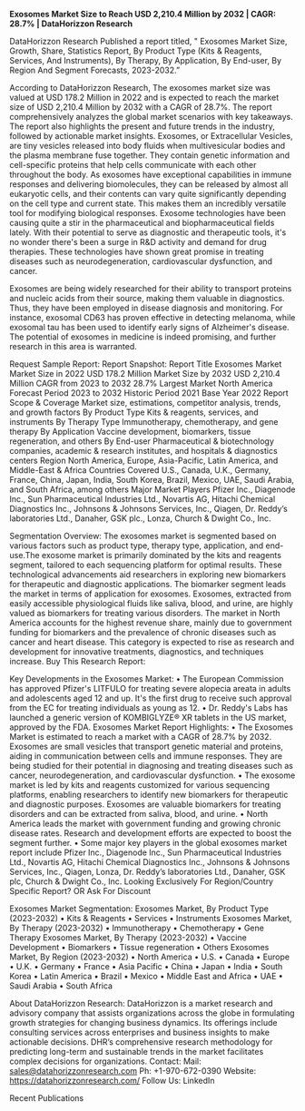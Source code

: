**Exosomes Market Size to Reach USD 2,210.4 Million by 2032 | CAGR: 28.7% | DataHorizzon Research**

DataHorizzon Research Published a report titled, " Exosomes Market Size, Growth, Share, Statistics Report, By Product Type (Kits & Reagents, Services, And Instruments), By Therapy, By Application, By End-user, By Region And Segment Forecasts, 2023-2032.”

According to DataHorizzon Research, The exosomes market size was valued at USD 178.2 Million in 2022 and is expected to reach the market size of USD 2,210.4 Million by 2032 with a CAGR of 28.7%.  The report comprehensively analyzes the global market scenarios with key takeaways. The report also highlights the present and future trends in the industry, followed by actionable market insights.
Exosomes, or Extracellular Vesicles, are tiny vesicles released into body fluids when multivesicular bodies and the plasma membrane fuse together. They contain genetic information and cell-specific proteins that help cells communicate with each other throughout the body.
As exosomes have exceptional capabilities in immune responses and delivering biomolecules, they can be released by almost all eukaryotic cells, and their contents can vary quite significantly depending on the cell type and current state. This makes them an incredibly versatile tool for modifying biological responses. Exosome technologies have been causing quite a stir in the pharmaceutical and biopharmaceutical fields lately. With their potential to serve as diagnostic and therapeutic tools, it's no wonder there's been a surge in R&D activity and demand for drug therapies. These technologies have shown great promise in treating diseases such as neurodegeneration, cardiovascular dysfunction, and cancer.

Exosomes are being widely researched for their ability to transport proteins and nucleic acids from their source, making them valuable in diagnostics. Thus, they have been employed in disease diagnosis and monitoring. For instance, exosomal CD63 has proven effective in detecting melanoma, while exosomal tau has been used to identify early signs of Alzheimer's disease. The potential of exosomes in medicine is indeed promising, and further research in this area is warranted.

Request Sample Report:
Report Snapshot:
Report Title	Exosomes Market
Market Size in 2022	USD 178.2 Million
Market Size by 2032	USD 2,210.4 Million
CAGR from 2023 to 2032	28.7%
Largest Market	North America
Forecast Period	2023 to 2032
Historic Period	2021
Base Year	2022
Report Scope & Coverage	Market size, estimations, competitor analysis, trends, and growth factors
By Product Type 	Kits & reagents, services, and instruments
By Therapy Type	Immunotherapy, chemotherapy, and gene therapy
By Application 	Vaccine development, biomarkers, tissue regeneration, and others
By End-user	Pharmaceutical & biotechnology companies, academic & research institutes, and hospitals & diagnostics centers 
Region	North America, Europe, Asia-Pacific, Latin America, and Middle-East & Africa
Countries Covered	U.S., Canada, U.K., Germany, France, China, Japan, India, South Korea, Brazil, Mexico, UAE, Saudi Arabia, and South Africa, among others
Major Market Players	Pfizer Inc., Diagenode Inc., Sun Pharmaceutical Industries Ltd., Novartis AG, Hitachi Chemical Diagnostics Inc., Johnsons & Johnsons Services, Inc., Qiagen,  Dr. Reddy’s laboratories Ltd., Danaher, GSK plc., Lonza, Church & Dwight Co., Inc.

Segmentation Overview:
The exosomes market is segmented based on various factors such as product type, therapy type, application, and end-use.The exosome market is primarily dominated by the kits and reagents segment, tailored to each sequencing platform for optimal results. These technological advancements aid researchers in exploring new biomarkers for therapeutic and diagnostic applications.
The biomarker segment leads the market in terms of application for exosomes. Exosomes, extracted from easily accessible physiological fluids like saliva, blood, and urine, are highly valued as biomarkers for treating various disorders.
The market in North America accounts for the highest revenue share, mainly due to government funding for biomarkers and the prevalence of chronic diseases such as cancer and heart disease. This category is expected to rise as research and development for innovative treatments, diagnostics, and techniques increase.
Buy This Research Report:

Key Developments in the Exosomes Market:
•	The European Commission has approved Pfizer's LITFULO for treating severe alopecia areata in adults and adolescents aged 12 and up. It's the first drug to receive such approval from the EC for treating individuals as young as 12. 
•	Dr. Reddy's Labs has launched a generic version of KOMBIGLYZE® XR tablets in the US market, approved by the FDA.
Exosomes Market Report Highlights:
•	The Exosomes Market is estimated to reach a market with a CAGR of 28.7% by 2032. Exosomes are small vesicles that transport genetic material and proteins, aiding in communication between cells and immune responses. They are being studied for their potential in diagnosing and treating diseases such as cancer, neurodegeneration, and cardiovascular dysfunction. 
•	The exosome market is led by kits and reagents customized for various sequencing platforms, enabling researchers to identify new biomarkers for therapeutic and diagnostic purposes. Exosomes are valuable biomarkers for treating disorders and can be extracted from saliva, blood, and urine.
•	North America leads the market with government funding and growing chronic disease rates. Research and development efforts are expected to boost the segment further. 
•	Some major key players in the global exosomes market report include Pfizer Inc., Diagenode Inc., Sun Pharmaceutical Industries Ltd., Novartis AG, Hitachi Chemical Diagnostics Inc., Johnsons & Johnsons Services, Inc., Qiagen, Lonza, Dr. Reddy’s laboratories Ltd., Danaher, GSK plc, Church & Dwight Co., Inc. 
Looking Exclusively For Region/Country Specific Report?
OR 
Ask For Discount


Exosomes Market Segmentation:
Exosomes Market, By Product Type (2023-2032)
•	Kits & Reagents
•	Services
•	Instruments
Exosomes Market, By Therapy (2023-2032)
•	Immunotherapy
•	Chemotherapy
•	Gene Therapy 
Exosomes Market, By Therapy (2023-2032)
•	Vaccine Development 
•	Biomarkers
•	Tissue regeneration
•	Others
Exosomes Market, By Region (2023-2032)
•	North America
•	U.S.
•	Canada
•	Europe
•	U.K.
•	Germany
•	France
•	Asia Pacific
•	China
•	Japan
•	India
•	South Korea
•	Latin America
•	Brazil
•	Mexico
•	Middle East and Africa
•	UAE
•	Saudi Arabia
•	South Africa

About DataHorizzon Research:
DataHorizzon is a market research and advisory company that assists organizations across the globe in formulating growth strategies for changing business dynamics. Its offerings include consulting services across enterprises and business insights to make actionable decisions. DHR’s comprehensive research methodology for predicting long-term and sustainable trends in the market facilitates complex decisions for organizations.
Contact:
Mail: sales@datahorizzonresearch.com
Ph: +1-970-672-0390
Website: https://datahorizzonresearch.com/
Follow Us: LinkedIn

Recent Publications

